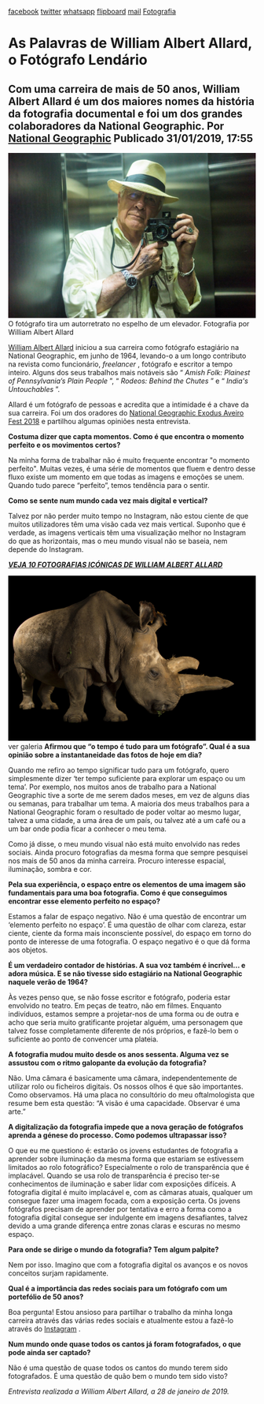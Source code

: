 [facebook](https://www.facebook.com/sharer/sharer.php?u=https%3A%2F%2Fwww.natgeo.pt%2Ffotografia%2F2019%2F01%2Fas-palavras-de-william-albert-allard-o-fotografo-lendario) [twitter](https://twitter.com/share?url=https%3A%2F%2Fwww.natgeo.pt%2Ffotografia%2F2019%2F01%2Fas-palavras-de-william-albert-allard-o-fotografo-lendario&via=natgeo&text=As%20Palavras%20de%20William%20Albert%20Allard%2C%20o%20Fot%C3%B3grafo%20Lend%C3%A1rio) [whatsapp](https://web.whatsapp.com/send?text=https%3A%2F%2Fwww.natgeo.pt%2Ffotografia%2F2019%2F01%2Fas-palavras-de-william-albert-allard-o-fotografo-lendario) [flipboard](https://share.flipboard.com/bookmarklet/popout?v=2&title=As%20Palavras%20de%20William%20Albert%20Allard%2C%20o%20Fot%C3%B3grafo%20Lend%C3%A1rio&url=https%3A%2F%2Fwww.natgeo.pt%2Ffotografia%2F2019%2F01%2Fas-palavras-de-william-albert-allard-o-fotografo-lendario) [mail](mailto:?subject=NatGeo&body=https%3A%2F%2Fwww.natgeo.pt%2Ffotografia%2F2019%2F01%2Fas-palavras-de-william-albert-allard-o-fotografo-lendario%20-%20As%20Palavras%20de%20William%20Albert%20Allard%2C%20o%20Fot%C3%B3grafo%20Lend%C3%A1rio) [Fotografia](https://www.natgeo.pt/fotografia) 
# As Palavras de William Albert Allard, o Fotógrafo Lendário 
## Com uma carreira de mais de 50 anos, William Albert Allard é um dos maiores nomes da história da fotografia documental e foi um dos grandes colaboradores da National Geographic. Por [National Geographic](https://www.natgeo.pt/autor/national-geographic) Publicado 31/01/2019, 17:55 
![O fotógrafo tira um autorretrato no espelho de um elevador.](img/files_styles_image_00_public_nationalgeographic_1_001_0_large.jpg)
O fotógrafo tira um autorretrato no espelho de um elevador. Fotografia por William Albert Allard 

[William Albert Allard](https://www.williamalbertallard.com/) iniciou a sua carreira como fotógrafo estagiário na National Geographic, em junho de 1964, levando-o a um longo contributo na revista como funcionário, _freelancer_ , fotógrafo e escritor a tempo inteiro. Alguns dos seus trabalhos mais notáveis são “ _Amish Folk: Plainest of Pennsylvania’s Plain People_ ”, “ _Rodeos: Behind the Chutes_ ” e “ _India's Untouchables_ ”. 

Allard é um fotógrafo de pessoas e acredita que a intimidade é a chave da sua carreira. Foi um dos oradores do [National Geographic Exodus Aveiro Fest 2018](https://www.natgeo.pt/exodus) e partilhou algumas opiniões nesta entrevista. 

**Costuma dizer que capta momentos. Como é que encontra o momento perfeito e os movimentos certos?** 

Na minha forma de trabalhar não é muito frequente encontrar "o momento perfeito". Muitas vezes, é uma série de momentos que fluem e dentro desse fluxo existe um momento em que todas as imagens e emoções se unem. Quando tudo parece “perfeito”, temos tendência para o sentir. 

**Como se sente num mundo cada vez mais digital e vertical?** 

Talvez por não perder muito tempo no Instagram, não estou ciente de que muitos utilizadores têm uma visão cada vez mais vertical. Suponho que é verdade, as imagens verticais têm uma visualização melhor no Instagram do que as horizontais, mas o meu mundo visual não se baseia, nem depende do Instagram. 

[_**VEJA 10 FOTOGRAFIAS ICÓNICAS DE WILLIAM ALBERT ALLARD**_](https://www.natgeo.pt/photography/2019/01/10-fotografias-iconicas-de-william-allbert-allard) 

![Acosia Red Elk, vencedora do concurso American Indian Beauty Pageant, aguarda pelo desfile.](img/files_styles_image_00_public_nationalgeographic.jpg)
ver galeria **Afirmou que “o tempo é tudo para um fotógrafo”. Qual é a sua opinião sobre a instantaneidade das fotos de hoje em dia?** 

Quando me refiro ao tempo significar tudo para um fotógrafo, quero simplesmente dizer ‘ter tempo suficiente para explorar um espaço ou um tema’. Por exemplo, nos muitos anos de trabalho para a National Geographic tive a sorte de me serem dados meses, em vez de alguns dias ou semanas, para trabalhar um tema. A maioria dos meus trabalhos para a National Geographic foram o resultado de poder voltar ao mesmo lugar, talvez a uma cidade, a uma área de um país, ou talvez até a um café ou a um bar onde podia ficar a conhecer o meu tema. 

Como já disse, o meu mundo visual não está muito envolvido nas redes sociais. Ainda procuro fotografias da mesma forma que sempre pesquisei nos mais de 50 anos da minha carreira. Procuro interesse espacial, iluminação, sombra e cor. 

**Pela sua experiência, o espaço entre os elementos de uma imagem são fundamentais para uma boa fotografia. Como é que conseguimos encontrar esse elemento perfeito no espaço?** 

Estamos a falar de espaço negativo. Não é uma questão de encontrar um ‘elemento perfeito no espaço’. É uma questão de olhar com clareza, estar ciente, ciente da forma mais inconsciente possível, do espaço em torno do ponto de interesse de uma fotografia. O espaço negativo é o que dá forma aos objetos. 

**É um verdadeiro contador de histórias. A sua voz também é incrível... e adora música. E se não tivesse sido estagiário na National Geographic naquele verão de 1964?** 

Às vezes penso que, se não fosse escritor e fotógrafo, poderia estar envolvido no teatro. Em peças de teatro, não em filmes. Enquanto indivíduos, estamos sempre a projetar-nos de uma forma ou de outra e acho que seria muito gratificante projetar alguém, uma personagem que talvez fosse completamente diferente de nós próprios, e fazê-lo bem o suficiente ao ponto de convencer uma plateia. 

**A fotografia mudou muito desde os anos sessenta. Alguma vez se assustou com o ritmo galopante da evolução da fotografia?** 

Não. Uma câmara é basicamente uma câmara, independentemente de utilizar rolo ou ficheiros digitais. Os nossos olhos é que são importantes. Como observamos. Há uma placa no consultório do meu oftalmologista que resume bem esta questão: “A visão é uma capacidade. Observar é uma arte.” 

**A digitalização da fotografia impede que a nova geração de fotógrafos aprenda a génese do processo. Como podemos ultrapassar isso?** 

O que eu me questiono é: estarão os jovens estudantes de fotografia a aprender sobre iluminação da mesma forma que estariam se estivessem limitados ao rolo fotográfico? Especialmente o rolo de transparência que é implacável. Quando se usa rolo de transparência é preciso ter-se conhecimentos de iluminação e saber lidar com exposições difíceis. A fotografia digital é muito implacável e, com as câmaras atuais, qualquer um consegue fazer uma imagem focada, com a exposição certa. Os jovens fotógrafos precisam de aprender por tentativa e erro a forma como a fotografia digital consegue ser indulgente em imagens desafiantes, talvez devido a uma grande diferença entre zonas claras e escuras no mesmo espaço. 

**Para onde se dirige o mundo da fotografia? Tem algum palpite?** 

Nem por isso. Imagino que com a fotografia digital os avanços e os novos conceitos surjam rapidamente. 

**Qual é a importância das redes sociais para um fotógrafo com um portefólio de 50 anos?** 

Boa pergunta! Estou ansioso para partilhar o trabalho da minha longa carreira através das várias redes sociais e atualmente estou a fazê-lo através do [Instagram](https://www.instagram.com/williamalbertallard/) . 

**Num mundo onde quase todos os cantos já foram fotografados, o que pode ainda ser captado?** 

Não é uma questão de quase todos os cantos do mundo terem sido fotografados. É uma questão de quão bem o mundo tem sido visto? 

_Entrevista realizada a William Albert Allard, a 28 de janeiro de 2019._ 

